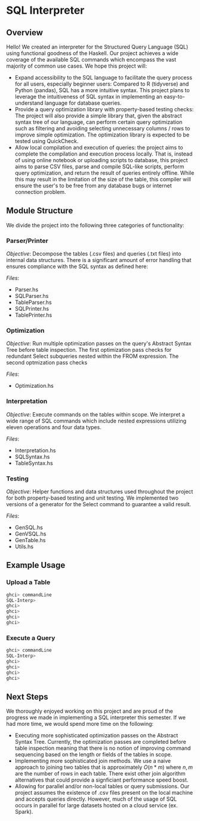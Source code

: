 # SQL Interpreter

## Overview
Hello! We created an interpreter for the Structured Query Language (SQL) using functional goodness of the Haskell. Our project achieves a wide coverage of the available SQL commands which encompass the vast majority of common use cases. We hope this project will:

* Expand accessibility to the SQL language to facilitate the query process for all users, especially beginner users: Compared to R (tidyverse) and Python (pandas), SQL has a more intuitive syntax. This project plans to leverage the intuitiveness of SQL syntax in implementing an easy-to-understand language for database queries.
* Provide a query optimization library with property-based testing checks: The project will also provide a simple library that, given the abstract syntax tree of our language, can perform certain query optimization such as filtering and avoiding selecting unnecessary columns / rows to improve simple optimization. The optimization library is expected to be tested using QuickCheck.
* Allow local compilation and execution of queries: the project aims to complete the compilation and execution process locally. That is, instead of using online notebook or uploading scripts to database, this project aims to parse CSV files, parse and compile SQL-like scripts, perform query optimization, and return the result of queries entirely offline. While this may result in the limitation of the size of the table, this compiler will ensure the user's to be free from any database bugs or internet connection problem.

## Module Structure
We divide the project into the following three categories of functionality:

### Parser/Printer
*Objective*: Decompose the tables (.csv files) and queries (.txt files) into internal data structures. There is a significant amount of error handling that ensures compliance with the SQL syntax as defined here: 

*Files*:
* Parser.hs
* SQLParser.hs
* TableParser.hs
* SQLPrinter.hs
* TablePrinter.hs

### Optimization
*Objective*: Run multiple optimization passes on the query's Abstract Syntax Tree before table inspection. The first optimization pass checks for redundant Select subqueries nested within the FROM expression. The second optmization pass checks 

*Files*:
* Optimization.hs

### Interpretation
*Objective*: Execute commands on the tables within scope. We interpret a wide range of SQL commands which include nested expressions utilizing eleven operations and four data types.

*Files*:
* Interpretation.hs
* SQLSyntax.hs
* TableSyntax.hs

### Testing
*Objective*: Helper functions and data structures used throughout the project for both property-based testing and unit testing. We implemented two versions of a generator for the Select command to guarantee a valid result.

*Files*:
* GenSQL.hs
* GenVSQL.hs
* GenTable.hs
* Utils.hs

## Example Usage

### Upload a Table

```bash
ghci> commandLine
SQL-Interp> 
ghci> 
ghci> 
ghci> 
ghci> 
```

### Execute a Query

```bash
ghci> commandLine
SQL-Interp> 
ghci> 
ghci> 
ghci> 
ghci> 
```

## Next Steps

We thoroughly enjoyed working on this project and are proud of the progress we made in implementing a SQL interpreter this semester. If we had more time, we would spend more time on the following:

 * Executing more sophisticated optimization passes on the Abstract Syntax Tree. Currently, the optimization passes are completed before table inspection meaning that there is no notion of improving command sequencing based on the length or fields of the tables in scope.
 * Implementing more sophisticated join methods. We use a naive approach to joining two tables that is approximately $O(n * m)$ where $n, m$ are the number of rows in each table. There exist other join algorithm alternatives that could provide a signficiant performance speed boost.
 * Allowing for parallel and/or non-local tables or query submissions. Our project assumes the existence of .csv files present on the local machine and accepts queries directly. However, much of the usage of SQL occurs in parallel for large datasets hosted on a cloud service (ex. Spark).